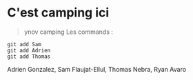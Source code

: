 # C'est camping ici
> ynov camping
Les commands :
```
git add Sam
git add Adrien
git add Thomas
```

Adrien Gonzalez, Sam Flaujat-Ellul, Thomas Nebra, Ryan Avaro